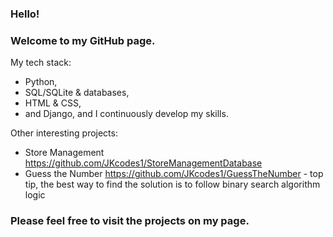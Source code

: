 ### **Hello!**

### Welcome to my GitHub page. 

My tech stack: 
* Python, 
* SQL/SQLite & databases, 
* HTML & CSS, 
* and Django, 
and I continuously develop my skills.

Other interesting projects:
* Store Management https://github.com/JKcodes1/StoreManagementDatabase
* Guess the Number https://github.com/JKcodes1/GuessTheNumber - top tip, the best way to find the solution is to follow binary search algorithm logic

### Please feel free to visit the projects on my page.

